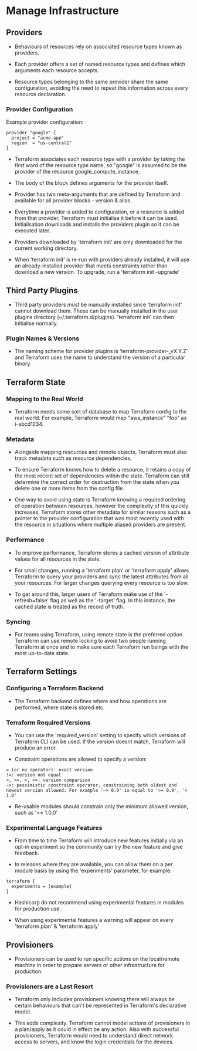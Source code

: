 # Manage Infrastructure

## Providers
- Behaviours of resources rely on associated resource types known as providers.

- Each provider offers a set of named resource types and defines which arguments each resource accepts.

- Resource types belonging to the same provider share the same configuration, avoiding the need to repeat this information across every resource declaration.

### Provider Configuration
Example provider configuration:

```
provider "google" {
  project = "acme-app"
  region  = "us-central1"
}
```

- Terraform associates each resource type with a provider by taking the first word of the resource type name, so "google" is assumed to be the provider of the resource google_compute_instance.

- The body of the block defines arguments for the provider itself.

- Provider has two meta-arguments that are defined by Terraform and available for all provider blocks - version & alias.

- Everytime a provider is added to configuration, or a resource is added from that provider, Terraform must initialise it before it can be used. Initialisation downloads and installs the providers plugin so it can be executed later.

- Providers downloaded by 'terraform init' are only downloaded for the current working directory.

- When 'terraform init' is re-run with providers already installed, it will use an already-installed provider that meets constraints rather than download a new version. To upgrade, run a 'terraform init -upgrade'


## Third Party Plugins
- Third party providers must be manually installed since 'terraform init' cannot download them. These can be manually installed in the user plugins directory (~/.terraform.d/plugins). 'terraform init' can then initialise normally.

### Plugin Names & Versions

- The naming scheme for provider plugins is 'terraform-provider-<NAME>_vX.Y.Z' and Terraform uses the name to understand the version of a particular binary.

## Terraform State

### Mapping to the Real World
- Terraform needs some sort of database to map Terraform config to the real world. For example, Terraform would map "aws_instance" "foo" as i-abcd1234.

### Metadata
- Alongside mapping resources and remote objects, Terraform must also track metadata such as resource dependencies.

- To ensure Terraform knows how to delete a resource, it retains a copy of the most recent set of dependencies within the state. Terraform can still determine the correct order for destruction from the state when you delete one or more items from the config file.

- One way to avoid using state is Terraform knowing a required ordering of operation between resources, however the complexity of this quickly increases. Terraform stores other metadata for similar reasons such as a pointer to the provider configuration that was most recently used with the resource in situations where multiple aliased providers are present.

### Performance
- To improve performance, Terraform stores a cached version of attribute values for all resources in the state.

- For small changes, running a 'terraform plan' or 'terraform apply' allows Terraform to query your providers and sync the latest attributes from all your resources. For larger changes querying every resource is too slow.

- To get around this, larger users of Terraform make use of the '-refresh=false' flag as well as the '-target' flag. In this instance, the cached state is treated as the record of truth.

### Syncing
- For teams using Terraform, using remote state is the preferred option. Terraform can use remote locking to avoid two people running Terraform at once and to make sure each Terraform run beings with the most up-to-date state.


## Terraform Settings

### Configuring a Terraform Backend
- The Terraform backend defines where and how operations are performed, where state is stored etc.

### Terraform Required Versions
- You can use the 'required_version' setting to specify which versions of Terraform CLI can be used. If the version doesnt match, Terraform will produce an error.

- Constraint operations are allowed to specify a version:

```
= (or no operator): exact version
!=: version not equal
>, >=, <, <=: version comparison
~>: pessimistic constraint operator, constraining both oldest and newest version allowed. For example '~> 0.9' is equal to '>= 0.9', '< 1.0'
```

- Re-usable modules should constrain only the minimum allowed version, such as '>= 1.0.0'

### Experimental Language Features
- From time to time Terraform will introduce new features initially via an opt-in experiment so the community can try the new feature and give feedback.

- In releases where they are available, you can allow them on a per module basis by using the 'experiments' parameter, for example:

```
terraform {
  experiments = [example]
}
```

- Hashicorp do not recommend using experimental features in modules for production use.

- When using experimental features a warning will appear on every 'terraform plan' & 'terraform apply'


## Provisioners
- Provisioners can be used to run specific actions on the local/remote machine in order to prepare servers or other infrastructure for production.

### Provisioners are a Last Resort
- Terraform only includes provisioners knowing there will always be certain behaviours that can't be represented in Terraform's declarative model.

- This adds complexity. Terraform cannot model actions of provisioners in a plan/apply as it could in effect be any action. Also with successful provisioners, Terraform would need to understand direct network access to servers, and know the login credentials for the devices.
